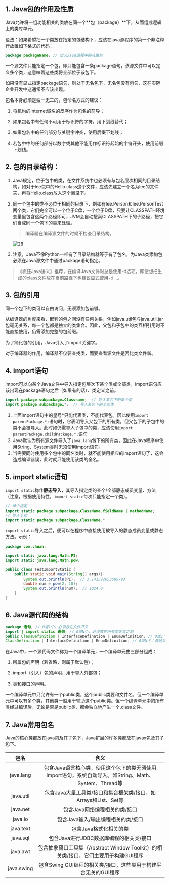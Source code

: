 ## 1. Java包的作用及性质

Java允许将一组功能相关的类放在同一个**包（package）**下，从而组成逻辑上的类库单元。

语法：如果希望把一个类放在指定的包结构下，应该在java源程序的第一个非注释行放置如下格式的代码：

```java
package packageName; // 定义Java源程序的从属包
```

一个源文件只能指定一个包，即只能包含一条package语句，该源文件中可以定义多个类，这意味着这些类将全部位于该包下。

如果没有显式指定package语句，则处于无名包下，无名包没有包句，这在实际企业开发中这通常不应该出现。

包名本身必须是独一无二的，包命名方式的建议：

1. 将机构的Internet域名的反序作为包名的前导；

2. 如果包名中有任何不可用于标识符的字符，用下划线替代；

3. 如果包名中的任何部分与关键字冲突，使用后缀下划线；

4. 若包中中的任何部分以数字或其他不能用作标识符起始的字符开头，使用前缀下划线。

## 2. 包的目录结构：

1. Java规定，位于包中的类，在文件系统中也必须有与包名层次相同的目录结构，如对于lee包中的Hello.class这个文件，应该先建立一个名为lee的文件夹，再将Hello.class放入这个目录下。

2. 同一个包中的类不必位于相同的目录下，例如有lee.Person和lee.PersonTest两个类，它们完全可以一个位于C盘，一个位于D盘，只要让CLASSPATH环境变量里包含这两个路径即可，JVM会自动搜索CLASSPATH下的子路径，把它们当成同一个包下的类来处理。

    > 编译器在编译源文件的时候不检查目录结构。

    ![28](https://chua-n.gitee.io/figure-bed/notebook/Java/28.png)

3. 注意，Java不像Python一样有了目录结构就等于有了包名，为Java类添加包必须在Java源文件中通过package语句指定。

> 《疯狂Java讲义》推荐，在编译Java文件时总是使用-d选项，即使想把生成的class文件放在当前路径下也建议显式使用`-d .`。

## 3. 包的引用

同一个包下的类可以自由访问，无须添加包前缀。

从编译器的角度来看，嵌套的包之间没有任何关系，例如java.util包与java.util.jar包毫无关系，每一个包都是独立的类集合。因此，父包和子包中的类互相引用时不能直接使用，仍需添加完整的包前缀。

为了简化包的引用，Java引入了import关键字。

对于编译器的作用，编译器不仅要查找类，而要查看源文件是否比类文件新。

## 4. import语句

import可以向某个Java文件中导入指定包层次下某个类或全部类，import语句应该出现在package语句之后（如果有的话）、类定义之前。

```java
import package.subpackage…Classname;  // 导入某包下的单个类
import package.subpackage…*;  // 导入某包下的全部类
```

1. 上面import语句中的星号\*只能代表类，不能代表包。因此使用`import parentPackage.*;`语句时，它表明导入父包下的所有类，但父包下的子包中的类不会被导入。此时如仍需导入子包中的类，应该使用`import parentPackage.childPackage.*;`语句
2. Java默认为所有源文件导入了`java.lang`包下的所有类，因此在Java程序中使用String、System类时无须使用import语句。
3. 当需要同时使用多个包中的同名类时，就不能使用相应的import语句了，这会造成编译错误，此时就只能使用该类的全名。

## 5. import static语句

`import static`称作**静态导入**，其导入指定类的某个/全部静态成员变量、方法（注意，根据使用特性，`import static`每次只能指定一个类）。

```java
// 单个指定
import static package.subpackage…ClassName.fieldName | methodName;
// 导入全部
import static package.subpackage…ClassName.*
```

`import static`导入之后，便可以在程序中直接使用被导入的静态成员变量或静态方法。示例：

```java
package com.chuan;

import static java.lang.Math.PI;
import static java.lang.Math.pow;

public class TestImportStatic {
    public static void main(String[] args){
        System.out.println(PI);  // 3.141592653589793
        double num = pow(2, 10);
        System.out.println(num);  // 1024.0
    }
}
```

## 6. Java源代码的结构

```java
package 语句; // 0或1个，必须放在文件开头
import | import static 语句; // 0或N个，必须放在所有类定义之前
public ClassDefinition | InterfaceDefination | EnumDefinition; // 0或1个：public类、接口或枚举定义
ClassDefinition | InterfaceDefinition | EnumDefinition; // 0或N个：普通类、接口或枚举定义
```

在Java中，一个源代码文件称为一个编译单元，一个编译单元由三部分组成：

1. 所属包的声明（若省略，则属于默认包）；

2. import（引入）包的声明，用于导入外部包；

3. 类和接口的声明。

一个编译单元中只允许有一个public类，这个public类要和文件名，但一个编译单元中可以有多个类，其他类一般用于辅助这个public类。但一个编译单元中的所有类经过编译后，无论是否是public类，都会独立地产生一个.class文件。

## 7. Java常用包名

Java的核心类都放在java包及其子包下，Java扩展的许多类都放在javax包及其子包下。

|    包名    |                             含义                             |
| :--------: | :----------------------------------------------------------: |
| java.lang  | 包含Java语言核心类，使用这个包下的类无须使用import语句，系统自动导入。如String、Math、System、Thread等 |
| java.util  | 包含Java大量工具类/接口和集合框架类/接口，如Arrays和List、Set等 |
|  java.net  |                包含Java网络编程相关的类/接口                 |
|  java.io   |              包含Java输入/输出编程相关的类/接口              |
| java.text  |                    包含Java格式化相关的类                    |
|  java.sql  |           包含Java进行JDBC数据库编程的相关类/接口            |
|  java.awt  | 包含抽象窗口工具集（Abstract Window Toolkit）的相关类/接口，它们主要用于构建GUI程序 |
| java.swing | 包含Swing GUI编程的相关类/接口，这些类用于构建平台无关的GUI程序 |

